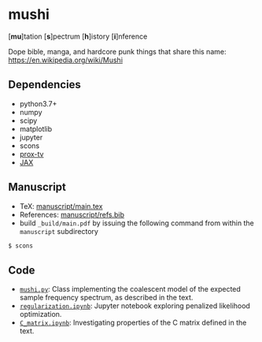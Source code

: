 mushi
====

[__mu__]tation [__s__]pectrum [__h__]istory [__i__]nference

Dope bible, manga, and hardcore punk things that share this name: https://en.wikipedia.org/wiki/Mushi

Dependencies
---
  - python3.7+
  - numpy
  - scipy
  - matplotlib
  - jupyter
  - scons
  - [prox-tv](https://github.com/albarji/proxTV)
  - [JAX](https://github.com/google/jax)

Manuscript
---
- TeX: [manuscript/main.tex](manuscript/main.tex)
- References: [manuscript/refs.bib](manuscript/refs.bib)
- build `_build/main.pdf` by issuing the following command from within the `manuscript` subdirectory
```bash
$ scons
```

Code
---
- [`mushi.py`](mushi.py): Class implementing the coalescent model of the expected sample frequency spectrum, as described in the text.
- [`regularization.ipynb`](regularization.ipynb): Jupyter notebook exploring penalized likelihood optimization.
- [`C_matrix.ipynb`](C_matrix.ipynb): Investigating properties of the C matrix defined in the text.
